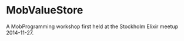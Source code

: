 MobValueStore
=============
A MobProgramming workshop first held at the Stockholm Elixir meetup 2014-11-27.
